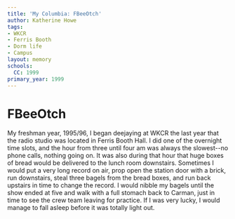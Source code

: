 ```yaml
---
title: 'My Columbia: FBeeOtch'
author: Katherine Howe
tags:
- WKCR
- Ferris Booth
- Dorm life
- Campus
layout: memory
schools:
  CC: 1999
primary_year: 1999
---
```

# FBeeOtch

My freshman year, 1995/96, I began deejaying at WKCR the last year that the radio studio was located in Ferris Booth Hall. I did one of the overnight time slots, and the hour from three until four am was always the slowest--no phone calls, nothing going on. It was also during that hour that huge boxes of bread would be delivered to the lunch room downstairs. Sometimes I would put a very long record on air, prop open the station door with a brick, run downstairs, steal three bagels from the bread boxes, and run back upstairs in time to change the record.  I would nibble my bagels until the show ended at five and walk with a full stomach back to Carman, just in time to see the crew team leaving for practice. If I was very lucky, I would manage to fall asleep before it was totally light out.
